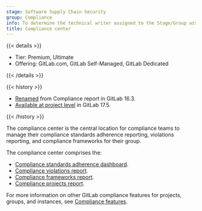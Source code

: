 ```yaml
---
stage: Software Supply Chain Security
group: Compliance
info: To determine the technical writer assigned to the Stage/Group associated with this page, see https://handbook.gitlab.com/handbook/product/ux/technical-writing/#assignments
title: Compliance center
---
```


{{< details >}}

- Tier: Premium, Ultimate
- Offering: GitLab.com, GitLab Self-Managed, GitLab Dedicated

{{< /details >}}

{{< history >}}

- [Renamed](https://gitlab.com/gitlab-org/gitlab/-/merge_requests/122931) from Compliance report in GitLab 16.3.
- [Available at project level](https://gitlab.com/gitlab-org/gitlab/-/issues/441350) in GitLab 17.5.

{{< /history >}}

The compliance center is the central location for compliance teams to manage their compliance standards adherence reporting, violations reporting, and compliance frameworks for their group.

The compliance center comprises the:

- [Compliance standards adherence dashboard](compliance_standards_adherence_dashboard.md).
- [Compliance violations report](compliance_violations_report.md).
- [Compliance frameworks report](compliance_frameworks_report.md).
- [Compliance projects report](compliance_projects_report.md).

For more information on other GitLab compliance features for projects, groups, and instances, see
[Compliance features](../../../administration/compliance.md).
